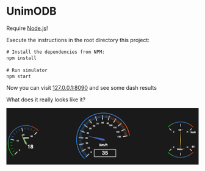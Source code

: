 # UnimODB
Require [Node.js](https://nodejs.org)!

Execute the instructions in the root directory this project:
```shell
# Install the dependencies from NPM:
npm install

# Run simulator
npm start
```

Now you can visit [127.0.0.1:8090](http://127.0.0.1:8090) and see some dash results


What does it really looks like it?

![Screenshot](https://github.com/b3bb0/unimobd/raw/main/docs/screen.png)